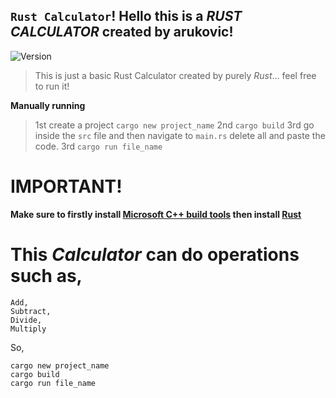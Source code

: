 ## `Rust Calculator`! Hello this is a *RUST CALCULATOR* created by arukovic! 

![Version](https://img.shields.io/badge/version-1.0.0-blue.svg?cacheSeconds=2592000)

> This is just a basic Rust Calculator created by purely *Rust*... feel free to run it!

**Manually running**
> 1st create a project `cargo new project_name`
> 2nd `cargo build`
> 3rd go inside the `src` file and then navigate to `main.rs` delete all and paste the code.
> 3rd `cargo run file_name`

# IMPORTANT!
**Make sure to firstly install [Microsoft C++ build tools](https://docs.microsoft.com/en-us/windows/dev-environment/rust/setup) then install [Rust](https://www.rust-lang.org/tools/install)**  

# This *Calculator* can do operations such as,
```
Add,
Subtract,
Divide,
Multiply
```

So,
```
cargo new project_name
cargo build
cargo run file_name
```
